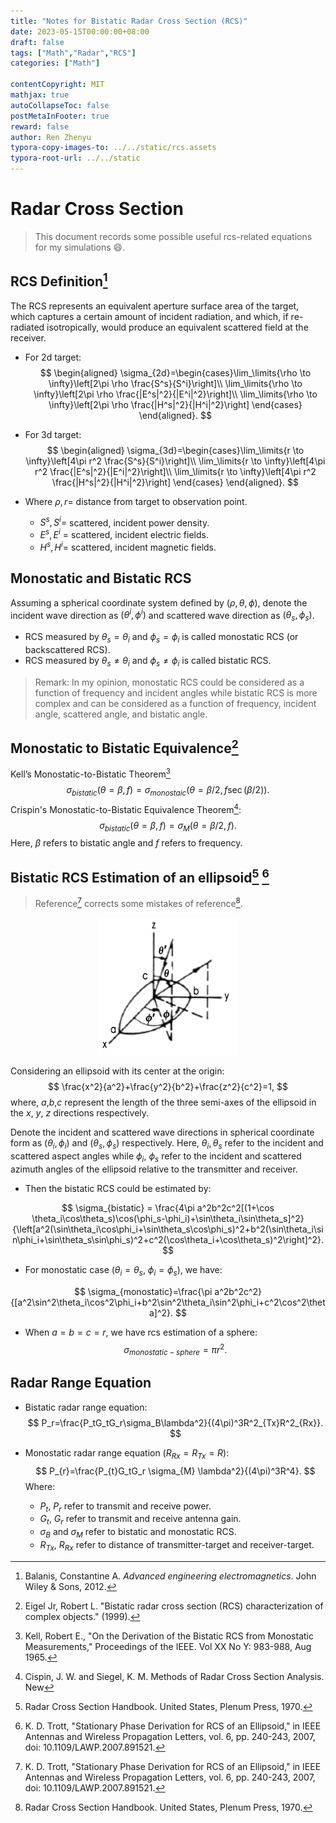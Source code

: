 ```yaml
---
title: "Notes for Bistatic Radar Cross Section (RCS)"
date: 2023-05-15T00:00:00+08:00
draft: false
tags: ["Math","Radar","RCS"]
categories: ["Math"]

contentCopyright: MIT
mathjax: true
autoCollapseToc: false
postMetaInFooter: true
reward: false
author: Ren Zhenyu
typora-copy-images-to: ../../static/rcs.assets
typora-root-url: ../../static
---
```


# Radar Cross Section

> This document records some possible useful rcs-related equations for my simulations :smile:.

## RCS Definition[^1]

The RCS represents an equivalent aperture surface area of the target, which captures a certain amount of incident radiation, and which, if re-radiated isotropically, would produce an equivalent scattered field at the receiver.

+ For 2d target:
  $$
  \begin{aligned}
  \sigma_{2d}=\begin{cases}\lim_\limits{\rho \to \infty}\left[2\pi \rho \frac{S^s}{S^i}\right]\\
  \lim_\limits{\rho \to \infty}\left[2\pi \rho \frac{|E^s|^2}{|E^i|^2}\right]\\
  \lim_\limits{\rho \to \infty}\left[2\pi \rho \frac{|H^s|^2}{|H^i|^2}\right]
  \end{cases}
  \end{aligned}.
  $$

+ For 3d target:
  $$
  \begin{aligned}
  \sigma_{3d}=\begin{cases}\lim_\limits{r \to \infty}\left[4\pi r^2 \frac{S^s}{S^i}\right]\\
  \lim_\limits{r \to \infty}\left[4\pi r^2 \frac{|E^s|^2}{|E^i|^2}\right]\\
  \lim_\limits{r \to \infty}\left[4\pi r^2 \frac{|H^s|^2}{|H^i|^2}\right]
  \end{cases}
  \end{aligned}.
  $$

+ Where $\rho,r=$ distance from target to observation point.

  + $S^s,S^i=$ scattered, incident power density.
  + $E^s,E^i$ = scattered, incident electric fields.
  + $H^s,H^i=$ scattered, incident magnetic fields.

## Monostatic and Bistatic RCS

Assuming a spherical coordinate system defined by $(\rho,\theta,\phi)$, denote the incident wave direction as $(\theta^i,\phi^i)$ and scattered wave direction as $(\theta_s,\phi_s)$.

+ RCS measured by $\theta_s=\theta_i$ and $\phi_s=\phi_i$ is called monostatic RCS (or backscattered RCS).
+ RCS measured by $\theta_s \neq \theta_i$ and $\phi_s \neq \phi_i$ is called bistatic RCS.

> Remark: In my opinion, monostatic RCS could be considered as a function of frequency and incident angles while bistatic RCS is more complex and can be considered as a function of frequency, incident angle, scattered angle, and bistatic angle.

## Monostatic to Bistatic Equivalence[^2]

Kell’s Monostatic-to-Bistatic Theorem[^3]
$$
\sigma_{bistatic}(\theta=\beta,f)=\sigma_{monostaic}(\theta=\beta/2,f \sec(\beta/2)).
$$
Crispin's Monostatic-to-Bistatic Equivalence Theorem[^4]:
$$
\sigma_{bistatic}(\theta=\beta,f)=\sigma_M(\theta=\beta/2,f).
$$
Here, $\beta$ refers to bistatic angle and $f$ refers to frequency.

## Bistatic RCS Estimation of an ellipsoid[^5] [^6]

> Reference[^6] corrects some mistakes of reference[^5].

<center><img src="/rcs.assets/image-20230515205823580.png" alt="image-20230515205823580" style="zoom:33%;" /></center>

Considering an ellipsoid with its center at the origin: 
$$
\frac{x^2}{a^2}+\frac{y^2}{b^2}+\frac{z^2}{c^2}=1,
$$
where, $a$,$b$,$c$ represent the length of the three semi-axes of the ellipsoid in the $x$, $y$, $z$ directions respectively.

Denote the incident and scattered wave directions in spherical coordinate form as $(\theta_i,\phi_i)$ and $(\theta_s,\phi_s)$ respectively. Here, $\theta_i,\theta_s$ refer to the incident and scattered aspect angles while $\phi_i$, $\phi_s$ refer to the incident and scattered azimuth angles of the ellipsoid relative to the transmitter and receiver.

+ Then the bistatic RCS could be estimated by:

$$
\sigma_{bistatic} = \frac{4\pi a^2b^2c^2[(1+\cos \theta_i\cos\theta_s)\cos(\phi_s-\phi_i)+\sin\theta_i\sin\theta_s]^2}{\left[a^2(\sin\theta_i\cos\phi_i+\sin\theta_s\cos\phi_s)^2+b^2(\sin\theta_i\sin\phi_i+\sin\theta_s\sin\phi_s)^2+c^2(\cos\theta_i+\cos\theta_s)^2\right]^2}.
$$
+ For monostatic case ($\theta_i = \theta_s$, $\phi_i = \phi_s$), we have:

$$
\sigma_{monostatic}=\frac{\pi a^2b^2c^2}{[a^2\sin^2\theta_i\cos^2\phi_i+b^2\sin^2\theta_i\sin^2\phi_i+c^2\cos^2\theta]^2}.
$$

+ When $a=b=c=r$, we have rcs estimation of a sphere:
  $$
  \sigma_{monostatic-sphere}=\pi r^2.
  $$

## Radar Range Equation

+ Bistatic radar range equation:
  $$
  P_r=\frac{P_tG_tG_r\sigma_B\lambda^2}{(4\pi)^3R^2_{Tx}R^2_{Rx}}.
  $$

+ Monostatic radar range equation ($R_{Rx}=R_{Tx}=R$):
  $$
  P_{r}=\frac{P_{t}G_tG_r \sigma_{M} \lambda^2}{(4\pi)^3R^4}.
  $$
  Where:

  + $P_t$, $P_r$ refer to transmit and receive power.
  + $G_t$, $G_r$ refer to transmit and receive antenna gain.
  + $\sigma_B$ and $\sigma_M$ refer to bistatic and monostatic RCS.
  + $R_{Tx}$, $R_{Rx}$ refer to distance of transmitter-target and receiver-target.

[^1]:Balanis, Constantine A. *Advanced engineering electromagnetics*. John Wiley & Sons, 2012.
[^2]:Eigel Jr, Robert L. "Bistatic radar cross section (RCS) characterization of complex objects." (1999).
[^3]:Kell, Robert E., "On the Derivation of the Bistatic RCS from Monostatic Measurements," Proceedings of the IEEE. Vol XX No Y: 983-988, Aug 1965.
[^4]:Cispin, J. W. and Siegel, K. M. Methods of Radar Cross Section Analysis. New
[^5]:Radar Cross Section Handbook. United States, Plenum Press, 1970.
[^6]:K. D. Trott, "Stationary Phase Derivation for RCS of an Ellipsoid," in IEEE Antennas and Wireless Propagation Letters, vol. 6, pp. 240-243, 2007, doi: 10.1109/LAWP.2007.891521.
